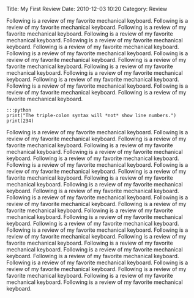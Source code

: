 Title: My First Review
Date: 2010-12-03 10:20
Category: Review

Following is a review of my favorite mechanical keyboard.
Following is a review of my favorite mechanical keyboard.
Following is a review of my favorite mechanical keyboard.
Following is a review of my favorite mechanical keyboard.
Following is a review of my favorite mechanical keyboard.
Following is a review of my favorite mechanical keyboard.
Following is a review of my favorite mechanical keyboard.
Following is a review of my favorite mechanical keyboard.
Following is a review of my favorite mechanical keyboard.
Following is a review of my favorite mechanical keyboard.
Following is a review of my favorite mechanical keyboard.
Following is a review of my favorite mechanical keyboard.
Following is a review of my favorite mechanical keyboard.
Following is a review of my favorite mechanical keyboard.
Following is a review of my favorite mechanical keyboard.

    :::python
    print("The triple-colon syntax will *not* show line numbers.")
    print(234)

Following is a review of my favorite mechanical keyboard.
Following is a review of my favorite mechanical keyboard.
Following is a review of my favorite mechanical keyboard.
Following is a review of my favorite mechanical keyboard.
Following is a review of my favorite mechanical keyboard.
Following is a review of my favorite mechanical keyboard.
Following is a review of my favorite mechanical keyboard.
Following is a review of my favorite mechanical keyboard.
Following is a review of my favorite mechanical keyboard.
Following is a review of my favorite mechanical keyboard.
Following is a review of my favorite mechanical keyboard.
Following is a review of my favorite mechanical keyboard.
Following is a review of my favorite mechanical keyboard.
Following is a review of my favorite mechanical keyboard.
Following is a review of my favorite mechanical keyboard.
Following is a review of my favorite mechanical keyboard.
Following is a review of my favorite mechanical keyboard.
Following is a review of my favorite mechanical keyboard.
Following is a review of my favorite mechanical keyboard.
Following is a review of my favorite mechanical keyboard.
Following is a review of my favorite mechanical keyboard.
Following is a review of my favorite mechanical keyboard.
Following is a review of my favorite mechanical keyboard.
Following is a review of my favorite mechanical keyboard.
Following is a review of my favorite mechanical keyboard.
Following is a review of my favorite mechanical keyboard.
Following is a review of my favorite mechanical keyboard.
Following is a review of my favorite mechanical keyboard.
Following is a review of my favorite mechanical keyboard.

